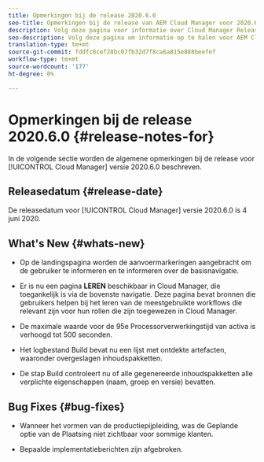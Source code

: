 ```yaml
---
title: Opmerkingen bij de release 2020.6.0
seo-title: Opmerkingen bij de release van AEM Cloud Manager voor 2020.6.0
description: Volg deze pagina voor informatie over Cloud Manager Release 2020.6.0
seo-description: Volg deze pagina om informatie op te halen voor AEM Cloud Manager Release 2020.6.0
translation-type: tm+mt
source-git-commit: fddfc8cef28bc07fb32d7f8ca6a815e888beefef
workflow-type: tm+mt
source-wordcount: '177'
ht-degree: 0%

---
```


# Opmerkingen bij de release 2020.6.0 {#release-notes-for}

In de volgende sectie worden de algemene opmerkingen bij de release voor [!UICONTROL Cloud Manager] versie 2020.6.0 beschreven.

## Releasedatum {#release-date}

De releasedatum voor [!UICONTROL Cloud Manager] versie 2020.6.0 is 4 juni 2020.

## What&#39;s New {#whats-new}

* Op de landingspagina worden de aanvoermarkeringen aangebracht om de gebruiker te informeren en te informeren over de basisnavigatie.

* Er is nu een pagina **LEREN** beschikbaar in Cloud Manager, die toegankelijk is via de bovenste navigatie. Deze pagina bevat bronnen die gebruikers helpen bij het leren van de meestgebruikte workflows die relevant zijn voor hun rollen die zijn toegewezen in Cloud Manager.

* De maximale waarde voor de 95e Processorverwerkingstijd van activa is verhoogd tot 500 seconden.

* Het logbestand Build bevat nu een lijst met ontdekte artefacten, waaronder overgeslagen inhoudspakketten.

* De stap Build controleert nu of alle gegenereerde inhoudspakketten alle verplichte eigenschappen (naam, groep en versie) bevatten.

## Bug Fixes {#bug-fixes}

* Wanneer het vormen van de productiepijpleiding, was de Geplande optie van de Plaatsing niet zichtbaar voor sommige klanten.

* Bepaalde implementatieberichten zijn afgebroken.
